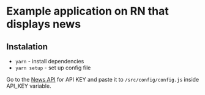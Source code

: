 # Example application on RN that displays news

## Instalation

- `yarn` - install dependencies
- `yarn setup` - set up config file

Go to the [News API](https://newsapi.org/) for API KEY and paste it to `/src/config/config.js` inside API_KEY variable.